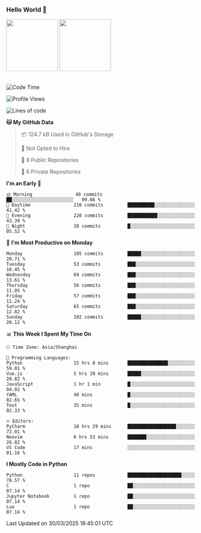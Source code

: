 ### Hello World 👋
<img align="" height="137px" src="https://github-readme-stats.vercel.app/api?username=myhMARS&hide_title=true&hide_border=true&show_icons=trueline_height=21&text_color=000&icon_color=000&bg_color=0,ea6161,ffc64d,fffc4d,52fa5a&theme=graywhite" /> </div>
<img align="" height="137px" src="https://github-readme-stats-git-masterrstaa-rickstaa.vercel.app/api/top-langs/?username=myhMARS&hide_title=true&hide_border=true&layout=compact&langs_count=6&text_color=000&icon_color=fff&bg_color=0,52fa5a,4dfcff,c64dff&theme=graywhite" /><br><br>

<!--START_SECTION:waka-->
![Code Time](http://img.shields.io/badge/Code%20Time-480%20hrs%2049%20mins-blue)

![Profile Views](http://img.shields.io/badge/Profile%20Views-0-blue)

![Lines of code](https://img.shields.io/badge/From%20Hello%20World%20I%27ve%20Written-325.1%20thousand%20lines%20of%20code-blue)

**🐱 My GitHub Data** 

> 📦 124.7 kB Used in GitHub's Storage 
 > 
> 🚫 Not Opted to Hire
 > 
> 📜 8 Public Repositories 
 > 
> 🔑 6 Private Repositories 
 > 
**I'm an Early 🐤** 

```text
🌞 Morning                49 commits          ██░░░░░░░░░░░░░░░░░░░░░░░   09.66 % 
🌆 Daytime                210 commits         ██████████░░░░░░░░░░░░░░░   41.42 % 
🌃 Evening                220 commits         ███████████░░░░░░░░░░░░░░   43.39 % 
🌙 Night                  28 commits          █░░░░░░░░░░░░░░░░░░░░░░░░   05.52 % 
```
📅 **I'm Most Productive on Monday** 

```text
Monday                   105 commits         █████░░░░░░░░░░░░░░░░░░░░   20.71 % 
Tuesday                  53 commits          ███░░░░░░░░░░░░░░░░░░░░░░   10.45 % 
Wednesday                69 commits          ███░░░░░░░░░░░░░░░░░░░░░░   13.61 % 
Thursday                 56 commits          ███░░░░░░░░░░░░░░░░░░░░░░   11.05 % 
Friday                   57 commits          ███░░░░░░░░░░░░░░░░░░░░░░   11.24 % 
Saturday                 65 commits          ███░░░░░░░░░░░░░░░░░░░░░░   12.82 % 
Sunday                   102 commits         █████░░░░░░░░░░░░░░░░░░░░   20.12 % 
```


📊 **This Week I Spent My Time On** 

```text
🕑︎ Time Zone: Asia/Shanghai

💬 Programming Languages: 
Python                   15 hrs 8 mins       ███████████████░░░░░░░░░░   59.01 % 
Vue.js                   5 hrs 20 mins       █████░░░░░░░░░░░░░░░░░░░░   20.82 % 
JavaScript               1 hr 1 min          █░░░░░░░░░░░░░░░░░░░░░░░░   04.02 % 
YAML                     40 mins             █░░░░░░░░░░░░░░░░░░░░░░░░   02.65 % 
Text                     35 mins             █░░░░░░░░░░░░░░░░░░░░░░░░   02.33 % 

🔥 Editors: 
PyCharm                  18 hrs 29 mins      ██████████████████░░░░░░░   72.01 % 
Neovim                   6 hrs 53 mins       ███████░░░░░░░░░░░░░░░░░░   26.82 % 
VS Code                  17 mins             ░░░░░░░░░░░░░░░░░░░░░░░░░   01.16 % 
```

**I Mostly Code in Python** 

```text
Python                   11 repos            ████████████████████░░░░░   78.57 % 
C                        1 repo              ██░░░░░░░░░░░░░░░░░░░░░░░   07.14 % 
Jupyter Notebook         1 repo              ██░░░░░░░░░░░░░░░░░░░░░░░   07.14 % 
Lua                      1 repo              ██░░░░░░░░░░░░░░░░░░░░░░░   07.14 % 
```




 Last Updated on 30/03/2025 18:45:01 UTC
<!--END_SECTION:waka-->

<!--
**myhMARS/myhMARS** is a ✨ _special_ ✨ repository because its `README.md` (this file) appears on your GitHub profile.

Here are some ideas to get you started:

- 🔭 I’m currently working on ...
- 🌱 I’m currently learning ...
- 👯 I’m looking to collaborate on ...
- 🤔 I’m looking for help with ...
- 💬 Ask me about ...
- 📫 How to reach me: ...
- 😄 Pronouns: ...
- ⚡ Fun fact: ...
-->
